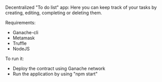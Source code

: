 Decentralized "To do list" app:
Here you can keep track of your tasks by creating, editing, completing or deleting them.

Requirements:
- Ganache-cli
- Metamask
- Truffle
- NodeJS

To run it:
- Deploy the contract using Ganache network
- Run the application by using "npm start"